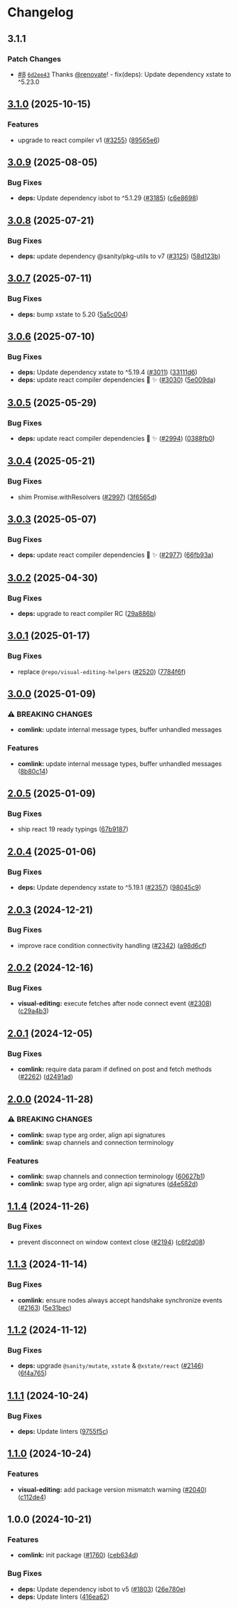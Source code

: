 # Changelog

## 3.1.1

### Patch Changes

- [#8](https://github.com/sanity-io/comlink/pull/8) [`6d2ee43`](https://github.com/sanity-io/comlink/commit/6d2ee43f227b8e93fdb94fe6f886235d9773ee67) Thanks [@renovate](https://github.com/apps/renovate)! - fix(deps): Update dependency xstate to ^5.23.0

## [3.1.0](https://github.com/sanity-io/visual-editing/compare/comlink-v3.0.9...comlink-v3.1.0) (2025-10-15)

### Features

- upgrade to react compiler v1 ([#3255](https://github.com/sanity-io/visual-editing/issues/3255)) ([89565e6](https://github.com/sanity-io/visual-editing/commit/89565e6304d710f5970630a0e40519998725d31e))

## [3.0.9](https://github.com/sanity-io/visual-editing/compare/comlink-v3.0.8...comlink-v3.0.9) (2025-08-05)

### Bug Fixes

- **deps:** Update dependency isbot to ^5.1.29 ([#3185](https://github.com/sanity-io/visual-editing/issues/3185)) ([c6e8698](https://github.com/sanity-io/visual-editing/commit/c6e8698ad1ac10253fc6049e59c69b0314e2aa28))

## [3.0.8](https://github.com/sanity-io/visual-editing/compare/comlink-v3.0.7...comlink-v3.0.8) (2025-07-21)

### Bug Fixes

- **deps:** update dependency @sanity/pkg-utils to v7 ([#3125](https://github.com/sanity-io/visual-editing/issues/3125)) ([58d123b](https://github.com/sanity-io/visual-editing/commit/58d123bace5c58f634f239bea88e1d975ec5c963))

## [3.0.7](https://github.com/sanity-io/visual-editing/compare/comlink-v3.0.6...comlink-v3.0.7) (2025-07-11)

### Bug Fixes

- **deps:** bump xstate to 5.20 ([5a5c004](https://github.com/sanity-io/visual-editing/commit/5a5c004fdb41f16e616787b960537a0c6d969173))

## [3.0.6](https://github.com/sanity-io/visual-editing/compare/comlink-v3.0.5...comlink-v3.0.6) (2025-07-10)

### Bug Fixes

- **deps:** Update dependency xstate to ^5.19.4 ([#3011](https://github.com/sanity-io/visual-editing/issues/3011)) ([33111d6](https://github.com/sanity-io/visual-editing/commit/33111d68d938036e58c99b2b53aa66025ced25fd))
- **deps:** update react compiler dependencies 🤖 ✨ ([#3030](https://github.com/sanity-io/visual-editing/issues/3030)) ([5e009da](https://github.com/sanity-io/visual-editing/commit/5e009da0952fdff4f56516dc96c5ed628945451e))

## [3.0.5](https://github.com/sanity-io/visual-editing/compare/comlink-v3.0.4...comlink-v3.0.5) (2025-05-29)

### Bug Fixes

- **deps:** update react compiler dependencies 🤖 ✨ ([#2994](https://github.com/sanity-io/visual-editing/issues/2994)) ([0388fb0](https://github.com/sanity-io/visual-editing/commit/0388fb0bb9ea6f4fa3686c65d51029aa68104954))

## [3.0.4](https://github.com/sanity-io/visual-editing/compare/comlink-v3.0.3...comlink-v3.0.4) (2025-05-21)

### Bug Fixes

- shim Promise.withResolvers ([#2997](https://github.com/sanity-io/visual-editing/issues/2997)) ([3f6565d](https://github.com/sanity-io/visual-editing/commit/3f6565d79c0f29b3f779fa7a9fbe205bdcdbee99))

## [3.0.3](https://github.com/sanity-io/visual-editing/compare/comlink-v3.0.2...comlink-v3.0.3) (2025-05-07)

### Bug Fixes

- **deps:** update react compiler dependencies 🤖 ✨ ([#2977](https://github.com/sanity-io/visual-editing/issues/2977)) ([66fb93a](https://github.com/sanity-io/visual-editing/commit/66fb93aafc12537dc58543d972e46b40d58fa5c4))

## [3.0.2](https://github.com/sanity-io/visual-editing/compare/comlink-v3.0.1...comlink-v3.0.2) (2025-04-30)

### Bug Fixes

- **deps:** upgrade to react compiler RC ([29a886b](https://github.com/sanity-io/visual-editing/commit/29a886b6ff0b498379d6931ad154976f4bcfad29))

## [3.0.1](https://github.com/sanity-io/visual-editing/compare/comlink-v3.0.0...comlink-v3.0.1) (2025-01-17)

### Bug Fixes

- replace `@repo/visual-editing-helpers` ([#2520](https://github.com/sanity-io/visual-editing/issues/2520)) ([7784f6f](https://github.com/sanity-io/visual-editing/commit/7784f6f54eb455ec1fe4ec50c387a87a875aceae))

## [3.0.0](https://github.com/sanity-io/visual-editing/compare/comlink-v2.0.5...comlink-v3.0.0) (2025-01-09)

### ⚠ BREAKING CHANGES

- **comlink:** update internal message types, buffer unhandled messages

### Features

- **comlink:** update internal message types, buffer unhandled messages ([8b80c14](https://github.com/sanity-io/visual-editing/commit/8b80c14702f3ed940a63774e170b71e47050b95a))

## [2.0.5](https://github.com/sanity-io/visual-editing/compare/comlink-v2.0.4...comlink-v2.0.5) (2025-01-09)

### Bug Fixes

- ship react 19 ready typings ([67b9187](https://github.com/sanity-io/visual-editing/commit/67b9187bbfd6d31fca437dd9c9eb80b1f1c296a4))

## [2.0.4](https://github.com/sanity-io/visual-editing/compare/comlink-v2.0.3...comlink-v2.0.4) (2025-01-06)

### Bug Fixes

- **deps:** Update dependency xstate to ^5.19.1 ([#2357](https://github.com/sanity-io/visual-editing/issues/2357)) ([98045c9](https://github.com/sanity-io/visual-editing/commit/98045c9283339215b53803df53bbbba11504b644))

## [2.0.3](https://github.com/sanity-io/visual-editing/compare/comlink-v2.0.2...comlink-v2.0.3) (2024-12-21)

### Bug Fixes

- improve race condition connectivity handling ([#2342](https://github.com/sanity-io/visual-editing/issues/2342)) ([a98d6cf](https://github.com/sanity-io/visual-editing/commit/a98d6cf079e376ffa6235debb42cc0b51274a958))

## [2.0.2](https://github.com/sanity-io/visual-editing/compare/comlink-v2.0.1...comlink-v2.0.2) (2024-12-16)

### Bug Fixes

- **visual-editing:** execute fetches after node connect event ([#2308](https://github.com/sanity-io/visual-editing/issues/2308)) ([c29a4b3](https://github.com/sanity-io/visual-editing/commit/c29a4b376f952badf87159c60f5e95fb1d87da7c))

## [2.0.1](https://github.com/sanity-io/visual-editing/compare/comlink-v2.0.0...comlink-v2.0.1) (2024-12-05)

### Bug Fixes

- **comlink:** require data param if defined on post and fetch methods ([#2262](https://github.com/sanity-io/visual-editing/issues/2262)) ([d2491ad](https://github.com/sanity-io/visual-editing/commit/d2491ad3b7cb373936b9f77273773c7ce330a7f8))

## [2.0.0](https://github.com/sanity-io/visual-editing/compare/comlink-v1.1.4...comlink-v2.0.0) (2024-11-28)

### ⚠ BREAKING CHANGES

- **comlink:** swap type arg order, align api signatures
- **comlink:** swap channels and connection terminology

### Features

- **comlink:** swap channels and connection terminology ([60627b1](https://github.com/sanity-io/visual-editing/commit/60627b1c45d002805a575a659ff3738cd3fa6341))
- **comlink:** swap type arg order, align api signatures ([d4e582d](https://github.com/sanity-io/visual-editing/commit/d4e582d1d44def999b40977b1fb5f921bf845dc9))

## [1.1.4](https://github.com/sanity-io/visual-editing/compare/comlink-v1.1.3...comlink-v1.1.4) (2024-11-26)

### Bug Fixes

- prevent disconnect on window context close ([#2194](https://github.com/sanity-io/visual-editing/issues/2194)) ([c6f2d08](https://github.com/sanity-io/visual-editing/commit/c6f2d08595553d4df3f7e2f6169075cb7fd45cfe))

## [1.1.3](https://github.com/sanity-io/visual-editing/compare/comlink-v1.1.2...comlink-v1.1.3) (2024-11-14)

### Bug Fixes

- **comlink:** ensure nodes always accept handshake synchronize events ([#2163](https://github.com/sanity-io/visual-editing/issues/2163)) ([5e31bec](https://github.com/sanity-io/visual-editing/commit/5e31bec67a9c77fe5db574d8760d90c8e1d0c46a))

## [1.1.2](https://github.com/sanity-io/visual-editing/compare/comlink-v1.1.1...comlink-v1.1.2) (2024-11-12)

### Bug Fixes

- **deps:** upgrade `@sanity/mutate`, `xstate` & `@xstate/react` ([#2146](https://github.com/sanity-io/visual-editing/issues/2146)) ([6f4a765](https://github.com/sanity-io/visual-editing/commit/6f4a76566d681be294880105ece5cf0ece2547a0))

## [1.1.1](https://github.com/sanity-io/visual-editing/compare/comlink-v1.1.0...comlink-v1.1.1) (2024-10-24)

### Bug Fixes

- **deps:** Update linters ([9755f5c](https://github.com/sanity-io/visual-editing/commit/9755f5c2fe6704929a5c113e50de7c8b7acaeeee))

## [1.1.0](https://github.com/sanity-io/visual-editing/compare/comlink-v1.0.0...comlink-v1.1.0) (2024-10-24)

### Features

- **visual-editing:** add package version mismatch warning ([#2040](https://github.com/sanity-io/visual-editing/issues/2040)) ([c112de4](https://github.com/sanity-io/visual-editing/commit/c112de453fc476e666480e5fea7b1b3ae50b6843))

## 1.0.0 (2024-10-21)

### Features

- **comlink:** init package ([#1760](https://github.com/sanity-io/visual-editing/issues/1760)) ([ceb634d](https://github.com/sanity-io/visual-editing/commit/ceb634d93ec786f2f128f6671f23678187e52010))

### Bug Fixes

- **deps:** Update dependency isbot to v5 ([#1803](https://github.com/sanity-io/visual-editing/issues/1803)) ([26e780e](https://github.com/sanity-io/visual-editing/commit/26e780e9918d4c077722179ef61dea9e1fd388c4))
- **deps:** Update linters ([416ea62](https://github.com/sanity-io/visual-editing/commit/416ea6258897693aa0ec0164141468bd8309afdb))
